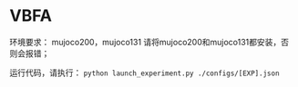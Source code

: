 # VBFA

环境要求：
mujoco200，mujoco131
请将mujoco200和mujoco131都安装，否则会报错；

运行代码，请执行：
`python launch_experiment.py ./configs/[EXP].json`
